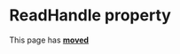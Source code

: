 # ReadHandle property

This page has [**moved**](https://lib-docs.delphidabbler.com/IOUtils/1/API/TPJPipe-ReadHandle)